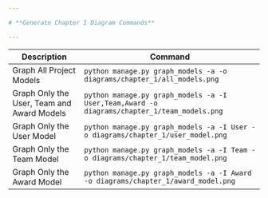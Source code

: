 ```yaml
---

# **Generate Chapter 1 Diagram Commands**

---
```


| Description | Command |
| --- | --- |
| Graph All Project Models | `python manage.py graph_models -a -o diagrams/chapter_1/all_models.png ` |
| Graph Only the User, Team and Award Models | `python manage.py graph_models -a -I User,Team,Award -o diagrams/chapter_1/team_models.png` |
| Graph Only the User Model | `python manage.py graph_models -a -I User -o diagrams/chapter_1/user_model.png` |
| Graph Only the Team Model | `python manage.py graph_models -a -I Team -o diagrams/chapter_1/team_model.png` |
| Graph Only the Award Model | `python manage.py graph_models -a -I Award -o diagrams/chapter_1/award_model.png` |

